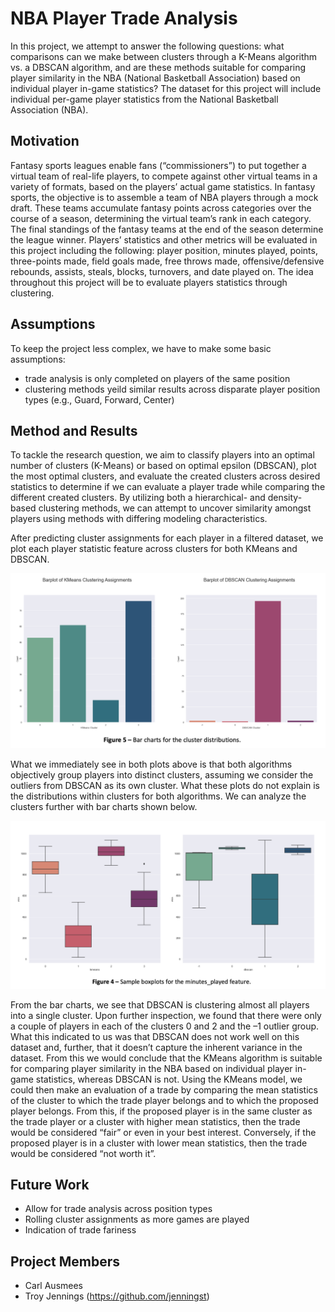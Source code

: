 # NBA Player Trade Analysis

In this project, we attempt to answer the following questions: what comparisons can we make between clusters through a K-Means algorithm vs. a DBSCAN algorithm, and are these methods suitable for comparing player similarity in the NBA (National Basketball Association) based on individual player in-game statistics? The dataset for this project will include individual per-game player statistics from the National Basketball Association (NBA).

## Motivation

Fantasy sports leagues enable fans (“commissioners”) to put together a virtual team of real-life players, to compete against other virtual teams in a variety of formats, based on the players’ actual game statistics. In fantasy sports, the objective is to assemble a team of NBA players through a mock draft. These teams accumulate fantasy points across categories over the course of a season, determining the virtual team’s rank in each category. The final standings of the fantasy teams at the end of the season determine the league winner. Players’ statistics and other metrics will be evaluated in this project including the following: player position, minutes played, points, three-points made, field goals made, free throws made, offensive/defensive rebounds, assists, steals, blocks, turnovers, and date played on. The idea throughout this project will be to evaluate players statistics through clustering.

## Assumptions

To keep the project less complex, we have to make some basic assumptions:
- trade analysis is only completed on players of the same position
- clustering methods yeild similar results across disparate player position types (e.g., Guard, Forward, Center)

## Method and Results 

To tackle the research question, we aim to classify players into an optimal number of clusters (K-Means) or based on optimal epsilon (DBSCAN), plot the most optimal clusters, and evaluate the created clusters across desired statistics to determine if we can evaluate a player trade while comparing the different created clusters. By utilizing both a hierarchical- and density-based clustering methods, we can attempt to uncover similarity amongst players using methods with differing modeling characteristics.

After predicting cluster assignments for each player in a filtered dataset, we plot each player statistic feature across clusters for both KMeans and DBSCAN.

![Screenshot](https://github.com/jenningst/nba-trade-analysis/blob/main/images/barplot-cluster-distribution.png)

What we immediately see in both plots above is that both algorithms objectively group players into distinct clusters, assuming we consider the outliers from DBSCAN as its own cluster. What these plots do not explain is the distributions within clusters for both algorithms. We can analyze the clusters further with bar charts shown below.

![Screenshot](https://github.com/jenningst/nba-trade-analysis/blob/main/images/boxplot-min-played.png)

From the bar charts, we see that DBSCAN is clustering almost all players into a single cluster. Upon further inspection, we found that there were only a couple of players in each of the clusters 0 and 2 and the –1 outlier group. What this indicated to us was that DBSCAN does not work well on this dataset and, further, that it doesn’t capture the inherent variance in the dataset. From this we would conclude that the KMeans algorithm is suitable for comparing player similarity in the NBA based on individual player in-game statistics, whereas DBSCAN is not. Using the KMeans model, we could then make an evaluation of a trade by comparing the mean statistics of the cluster to which the trade player belongs and to which the proposed player belongs. From this, if the proposed player is in the same cluster as the trade player or a cluster with higher mean statistics, then the trade would be considered “fair” or even in your best interest. Conversely, if the proposed player is in a cluster with lower mean statistics, then the trade would be considered “not worth it”.

## Future Work
- Allow for trade analysis across position types
- Rolling cluster assignments as more games are played
- Indication of trade fariness

## Project Members

- Carl Ausmees
- Troy Jennings (https://github.com/jenningst)
